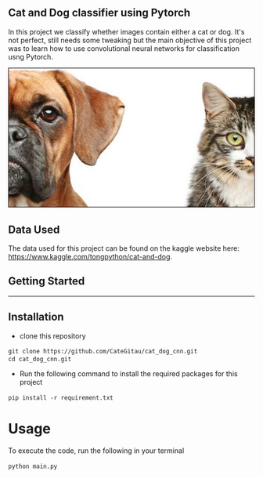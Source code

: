 ## Cat and Dog classifier using Pytorch

In this project we classify whether images contain either a cat or dog. It's not perfect, 
still needs some tweaking but the main objective of this project was to learn how to use convolutional neural networks for classification usng Pytorch.

![alt text](https://github.com/CateGitau/cat_dog_cnn/blob/master/images/image2.jpg)
## Data Used

The data used for this project can be found on the kaggle website here:  https://www.kaggle.com/tongpython/cat-and-dog.

## Getting Started
--------------------------------------------------------------------------------------------------------------------------
## Installation
- clone this repository

```
git clone https://github.com/CateGitau/cat_dog_cnn.git
cd cat_dog_cnn.git
```

- Run the following command to install the required packages for this project

```pip install -r requirement.txt```

# Usage
To execute the code, run the following in your terminal

`python main.py`


